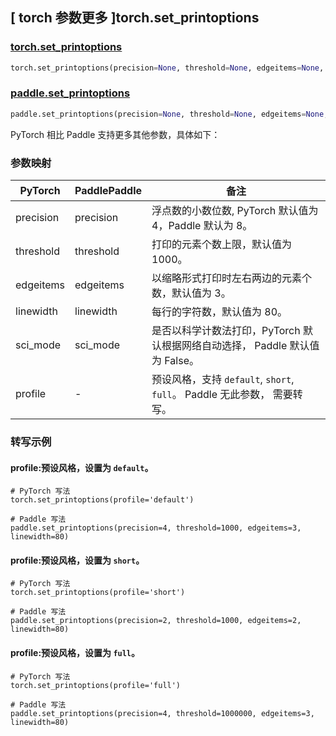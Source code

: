 ## [ torch 参数更多 ]torch.set_printoptions

### [torch.set_printoptions](https://pytorch.org/docs/stable/generated/torch.set_printoptions.html?highlight=torch+set_printoptions#torch.set_printoptions)

```python
torch.set_printoptions(precision=None, threshold=None, edgeitems=None, linewidth=None, profile=None, sci_mode=None)
```

### [paddle.set_printoptions](https://www.paddlepaddle.org.cn/documentation/docs/zh/api/paddle/set_printoptions_cn.html)

```python
paddle.set_printoptions(precision=None, threshold=None, edgeitems=None, sci_mode=None, linewidth=None)
```

PyTorch 相比 Paddle 支持更多其他参数，具体如下：

### 参数映射

| PyTorch   | PaddlePaddle | 备注                                                         |
| --------- | ------------ | ------------------------------------------------------------ |
| precision | precision    | 浮点数的小数位数, PyTorch 默认值为 4，Paddle 默认为 8。      |
| threshold | threshold    | 打印的元素个数上限，默认值为 1000。                          |
| edgeitems | edgeitems    | 以缩略形式打印时左右两边的元素个数，默认值为 3。             |
| linewidth | linewidth    | 每行的字符数，默认值为 80。                                  |
| sci_mode  | sci_mode     | 是否以科学计数法打印，PyTorch 默认根据网络自动选择， Paddle 默认值为 False。 |
| profile   | -            | 预设风格，支持 `default`, `short`, `full`。 Paddle 无此参数， 需要转写。 |

### 转写示例

#### profile:预设风格，设置为 `default`。

```
# PyTorch 写法
torch.set_printoptions(profile='default')

# Paddle 写法
paddle.set_printoptions(precision=4, threshold=1000, edgeitems=3, linewidth=80)
```

#### profile:预设风格，设置为 `short`。

```
# PyTorch 写法
torch.set_printoptions(profile='short')

# Paddle 写法
paddle.set_printoptions(precision=2, threshold=1000, edgeitems=2, linewidth=80)
```

#### profile:预设风格，设置为 `full`。

```
# PyTorch 写法
torch.set_printoptions(profile='full')

# Paddle 写法
paddle.set_printoptions(precision=4, threshold=1000000, edgeitems=3, linewidth=80)
```
